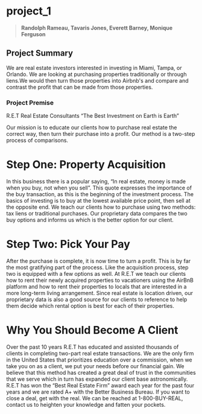 # project_1

> **Randolph Rameau, Tavaris Jones, Everett Barney, Monique Ferguson**

## Project Summary
We are real estate investors interested in investing in Miami, Tampa, or Orlando. We are looking at purchasing properties traditionally or through liens.We would then turn those properties into Airbnb's and compare and contrast the profit that can be made from those properties.


### Project Premise
R.E.T Real Estate Consultants
“The Best Investment on Earth is Earth”

Our mission is to educate our clients how to purchase real estate the correct way, then turn their purchase into a profit.  Our method is a two-step process of comparisons.

# Step One: Property Acquisition
In this business there is a popular saying, “In real estate, money is made when you buy, not when you sell”.  This quote expresses the importance of the buy transaction, as this is the beginning of the investment process. The basics of investing is to buy at the lowest available price point, then sell at the opposite end. We teach our clients how to purchase using two methods: tax liens or traditional purchases. Our proprietary data compares the two buy options and informs us which is the better option for our client.

# Step Two: Pick Your Pay
After the purchase is complete, it is now time to turn a profit. This is by far the most gratifying part of the process. Like the acquisition process, step two is equipped with a few options as well. At R.E.T we teach our clients how to rent their newly acquired properties to vacationers using the AirBnB platform and how to rent their properties to locals that are interested in a more long-term living arrangement. Since real estate is location driven, our proprietary data is also a good source for our clients to reference to help them decide which rental option is best for each of their properties. 

# Why You Should Become A Client
Over the past 10 years R.E.T has educated and assisted thousands of clients in completing two-part real estate transactions. We are the only firm in the United States that prioritizes education over a commission, when we take you on as a client, we put your needs before our financial gain. We believe that this method has created a great deal of trust in the communities that we serve which in turn has expanded our client base astronomically. R.E.T has won the “Best Real Estate Firm” award each year for the past four years and we are rated A+ with the Better Business Bureau. If you want to close a deal, get with the real. We can be reached at 1-800-BUY-REAL, contact us to heighten your knowledge and fatten your pockets. 



